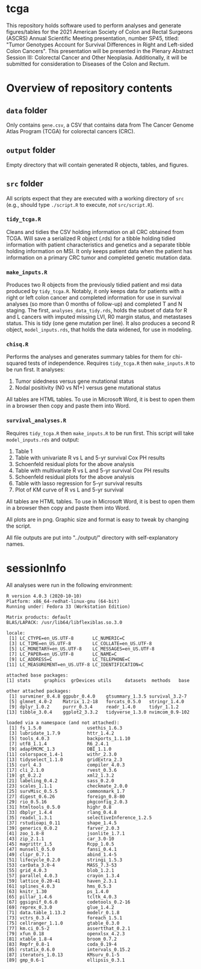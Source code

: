 # tcga

This repository holds software used to perform analyses and generate
figures/tables for the 2021 American Society of Colon and Rectal
Surgeons (ASCRS) Annual Scientific Meeting presentation, number SP45,
titled: "Tumor Genotypes Account for Survival Differences in Right and
Left-sided Colon Cancers". This presentation will be presented in the
Plenary Abstract Session III: Colorectal Cancer and Other Neoplasia.
Additionally, it will be submitted for consideration to Diseases of the
Colon and Rectum.

# Overview of repository contents

## `data` folder

Only contains `gene.csv`, a CSV that contains data from The Cancer
Genome Atlas Program (TCGA) for colorectal cancers (CRC).

## `output` folder

Empty directory that will contain generated R objects, tables, and
figures.

## `src` folder

All scripts expect that they are executed with a working directory of
`src` (e.g., should type `./script.R` to execute, *not* `src/script.R`).

### `tidy_tcga.R`

Cleans and tidies the CSV holding information on all CRC obtained from
TCGA. Will save a serialized R object (.rds) for a tibble holding
tidied information with patient characteristics and genetics and
a separate tibble holding information on MSI. It only keeps patient data
when the patient has information on a primary CRC tumor and completed
genetic mutation data.

### `make_inputs.R`

Produces two R objects from the previously tidied patient and msi
data produced by `tidy_tcga.R`. Notably, it only keeps data for patients
with a right or left colon cancer and completed information for use in
survival analyses (so more than 0 months of follow-up) and completed T
and N staging. The first, `analyses_data_tidy.rds`, holds the subset of
data for R and L cancers with imputed missing LVI, R0 margin status,
and metastases status. This is tidy (one gene mutation per line). It
also produces a second R object, `model_inputs.rds`, that holds the data
widened, for use in modeling.

### `chisq.R`

Performs the analyses and generates summary tables for them for
chi-squared tests of independence. Requires `tidy_tcga.R` then
`make_inputs.R` to be run first. It analyses:

1. Tumor sidedness versus gene mutational status
2. Nodal positivity (N0 vs N1+) versus gene mutational status

All tables are HTML tables. To use in Microsoft Word, it is best to open
them in a browser then copy and paste them into Word.

### `survival_analyses.R`

Requires `tidy_tcga.R` then `make_inputs.R` to be run first. This script
will take `model_inputs.rds` and output:

1. Table 1
2. Table with univariate R vs L and 5-yr survival Cox PH results
3. Schoenfeld residual plots for the above analysis
4. Table with multivariate R vs L and 5-yr survival Cox PH results
5. Schoenfeld residual plots for the above analysis
6. Table with lasso regression for 5-yr survival results
7. Plot of KM curve of R vs L and 5-yr survival

All tables are HTML tables. To use in Microsoft Word, it is best to open
them in a browser then copy and paste them into Word.

All plots are in png. Graphic size and format is easy to tweak by
changing the script.

All file outputs are put into "../output/" directory with self-explanatory
names.

# sessionInfo

All analyses were run in the following environment:

```
R version 4.0.3 (2020-10-10)
Platform: x86_64-redhat-linux-gnu (64-bit)
Running under: Fedora 33 (Workstation Edition)

Matrix products: default
BLAS/LAPACK: /usr/lib64/libflexiblas.so.3.0

locale:
 [1] LC_CTYPE=en_US.UTF-8       LC_NUMERIC=C              
 [3] LC_TIME=en_US.UTF-8        LC_COLLATE=en_US.UTF-8    
 [5] LC_MONETARY=en_US.UTF-8    LC_MESSAGES=en_US.UTF-8   
 [7] LC_PAPER=en_US.UTF-8       LC_NAME=C                 
 [9] LC_ADDRESS=C               LC_TELEPHONE=C            
[11] LC_MEASUREMENT=en_US.UTF-8 LC_IDENTIFICATION=C       

attached base packages:
[1] stats     graphics  grDevices utils     datasets  methods   base     

other attached packages:
 [1] survminer_0.4.8 ggpubr_0.4.0    gtsummary_1.3.5 survival_3.2-7 
 [5] glmnet_4.0-2    Matrix_1.2-18   forcats_0.5.0   stringr_1.4.0  
 [9] dplyr_1.0.2     purrr_0.3.4     readr_1.4.0     tidyr_1.1.2    
[13] tibble_3.0.4    ggplot2_3.3.2   tidyverse_1.3.0 nvimcom_0.9-102

loaded via a namespace (and not attached):
 [1] fs_1.5.0                 usethis_1.6.3           
 [3] lubridate_1.7.9          httr_1.4.2              
 [5] tools_4.0.3              backports_1.1.10        
 [7] utf8_1.1.4               R6_2.4.1                
 [9] adaptMCMC_1.3            DBI_1.1.0               
[11] colorspace_1.4-1         withr_2.3.0             
[13] tidyselect_1.1.0         gridExtra_2.3           
[15] curl_4.3                 compiler_4.0.3          
[17] cli_2.1.0                rvest_0.3.6             
[19] gt_0.2.2                 xml2_1.3.2              
[21] labeling_0.4.2           sass_0.2.0              
[23] scales_1.1.1             checkmate_2.0.0         
[25] survMisc_0.5.5           commonmark_1.7          
[27] digest_0.6.26            foreign_0.8-80          
[29] rio_0.5.16               pkgconfig_2.0.3         
[31] htmltools_0.5.0          highr_0.8               
[33] dbplyr_1.4.4             rlang_0.4.8             
[35] readxl_1.3.1             selectiveInference_1.2.5
[37] rstudioapi_0.11          shape_1.4.5             
[39] generics_0.0.2           farver_2.0.3            
[41] zoo_1.8-8                jsonlite_1.7.1          
[43] zip_2.1.1                car_3.0-10              
[45] magrittr_1.5             Rcpp_1.0.5              
[47] munsell_0.5.0            fansi_0.4.1             
[49] clipr_0.7.1              abind_1.4-5             
[51] lifecycle_0.2.0          stringi_1.5.3           
[53] carData_3.0-4            MASS_7.3-53             
[55] grid_4.0.3               blob_1.2.1              
[57] parallel_4.0.3           crayon_1.3.4            
[59] lattice_0.20-41          haven_2.3.1             
[61] splines_4.0.3            hms_0.5.3               
[63] knitr_1.30               ps_1.4.0                
[65] pillar_1.4.6             tcltk_4.0.3             
[67] ggsignif_0.6.0           codetools_0.2-16        
[69] reprex_0.3.0             glue_1.4.2              
[71] data.table_1.13.2        modelr_0.1.8            
[73] vctrs_0.3.4              foreach_1.5.1           
[75] cellranger_1.1.0         gtable_0.3.0            
[77] km.ci_0.5-2              assertthat_0.2.1        
[79] xfun_0.18                openxlsx_4.2.3          
[81] xtable_1.8-4             broom_0.7.2             
[83] Rmpfr_0.8-1              coda_0.19-4             
[85] rstatix_0.6.0            intervals_0.15.2        
[87] iterators_1.0.13         KMsurv_0.1-5            
[89] gmp_0.6-1                ellipsis_0.3.1          
```
